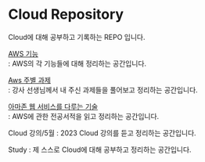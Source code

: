 # Cloud Repository
Cloud에 대해 공부하고 기록하는 REPO 입니다.

[AWS 기능](https://github.com/MinnSeoo/Cloud/tree/master/AWS%20%EA%B8%B0%EB%8A%A5)<br>
 : AWS의 각 기능들에 대해 정리하는 공간입니다.

[Aws 주별 과제](https://github.com/MinnSeoo/Cloud/tree/master/Aws%20%EC%A3%BC%EB%B3%84%20%EA%B3%BC%EC%A0%9C)<br>
 : 강사 선생님께서 내 주신 과제들을 풀어보고 정리하는 공간입니다.

[아마존 웹 서비스를 다루는 기술](https://github.com/MinnSeoo/Cloud/tree/master/%EC%95%84%EB%A7%88%EC%A1%B4%20%EC%9B%B9%20%EC%84%9C%EB%B9%84%EC%8A%A4%EB%A5%BC%20%EB%8B%A4%EB%A3%A8%EB%8A%94%20%EA%B8%B0%EC%88%A0)<br>
 : AWS에 관한 전공서적을 읽고 정리하는 공간입니다.

Cloud 강의/5월
 : 2023 Cloud 강의를 듣고 정리하는 공간입니다.

Study
 : 제 스스로 Cloud에 대해 공부하고 정리하는 공간입니다.
 
